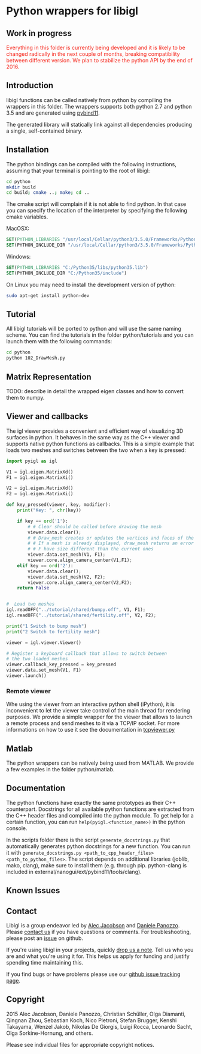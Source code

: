 # Python wrappers for libigl


## Work in progress
<span style="color:#F62217">
Everything in this folder is currently being developed and it is likely to be
changed radically in the next couple of months, breaking compatibility between
different version. We plan to stabilize the python API by the end of 2016.
</span>

## Introduction

libigl functions can be called natively from python by compiling the wrappers
in this folder. The wrappers supports both python 2.7 and python 3.5 and are
generated using [pybind11](https://github.com/wjakob/pybind11).

The generated library will statically link against all dependencies producing a single,
self-contained binary.

## Installation

The python bindings can be compiled with the following instructions, assuming
that your terminal is pointing to the root of libigl:

```bash
cd python
mkdir build
cd build; cmake ..; make; cd ..
```

The cmake script will complain if it is not able to find python. In that case
you can specify the location of the interpreter by specifying the following
cmake variables.


MacOSX:

```cmake
SET(PYTHON_LIBRARIES "/usr/local/Cellar/python3/3.5.0/Frameworks/Python.framework/Versions/3.5/lib/libpython3.5m.dylib")
SET(PYTHON_INCLUDE_DIR "/usr/local/Cellar/python3/3.5.0/Frameworks/Python.framework/Versions/3.5/include/python3.5m")
```

Windows:

```cmake
SET(PYTHON_LIBRARIES "C:/Python35/libs/python35.lib")
SET(PYTHON_INCLUDE_DIR "C:/Python35/include")
```

On Linux you may need to install the development version of python:

```bash
sudo apt-get install python-dev
```


## Tutorial

All libigl tutorials will be ported to python and will use the same naming
scheme. You can find the tutorials in the folder python/tutorials and you can
launch them with the following commands:

```bash
cd python
python 102_DrawMesh.py
```

## Matrix Representation

TODO: describe in detail the wrapped eigen classes and how to convert them to
numpy.

## Viewer and callbacks

The igl viewer provides a convenient and efficient way of visualizing 3D
surfaces in python. It behaves in the same way as the C++ viewer and supports
native python functions as callbacks. This is a simple example that loads
two meshes and switches between the two when a key is pressed:

```python
import pyigl as igl

V1 = igl.eigen.MatrixXd()
F1 = igl.eigen.MatrixXi()

V2 = igl.eigen.MatrixXd()
F2 = igl.eigen.MatrixXi()

def key_pressed(viewer, key, modifier):
    print("Key: ", chr(key))

    if key == ord('1'):
        # # Clear should be called before drawing the mesh
        viewer.data.clear();
        # # Draw_mesh creates or updates the vertices and faces of the displayed mesh.
        # # If a mesh is already displayed, draw_mesh returns an error if the given V and
        # # F have size different than the current ones
        viewer.data.set_mesh(V1, F1);
        viewer.core.align_camera_center(V1,F1);
    elif key == ord('2'):
        viewer.data.clear();
        viewer.data.set_mesh(V2, F2);
        viewer.core.align_camera_center(V2,F2);
    return False


#  Load two meshes
igl.readOFF("../tutorial/shared/bumpy.off", V1, F1);
igl.readOFF("../tutorial/shared/fertility.off", V2, F2);

print("1 Switch to bump mesh")
print("2 Switch to fertility mesh")

viewer = igl.viewer.Viewer()

# Register a keyboard callback that allows to switch between
# the two loaded meshes
viewer.callback_key_pressed = key_pressed
viewer.data.set_mesh(V1, F1)
viewer.launch()
```

### Remote viewer

Whe using the viewer from an interactive python shell (iPython), it is
inconvenient to let the viewer take control of the main thread for rendering
purposes. We provide a simple wrapper for the viewer that allows to launch
a remote process and send meshes to it via a TCP/IP socket. For more
informations on how to use it see the documentation in [tcpviewer.py](tcpviewer.py)

## Matlab

The python wrappers can be natively being used from MATLAB.
We provide a few examples in the folder python/matlab.

## Documentation

The python functions have exactly the same prototypes as their C++ counterpart.
Docstrings for all available python functions are extracted from the C++ header files and compiled into the python module. To get help for a certain function, you can run `help(pyigl.<function_name>)` in the python console.

In the scripts folder there is the script `generate_docstrings.py` that automatically generates python docstrings for a new function. You can run it with `generate_docstrings.py <path_to_cpp_header_files> <path_to_python_files>`. 
The script depends on additional libraries (joblib, mako, clang), make sure to install them (e.g. through pip. python-clang is included in external/nanogui/ext/pybind11/tools/clang).


## Known Issues

## Contact

Libigl is a group endeavor led by [Alec
Jacobson](http://www.cs.columbia.edu/~jacobson/) and [Daniele
Panozzo](http://cs.nyu.edu/~panozzo/). Please [contact
us](mailto:alecjacobson@gmail.com,daniele.panozzo@gmail.com) if you have
questions or comments. For troubleshooting, please post an
[issue](https://github.com/libigl/libigl/issues) on github.

If you're using libigl in your projects, quickly [drop us a
note](mailto:alecjacobson@gmail.com,daniele.panozzo@gmail.com). Tell us who you
are and what you're using it for. This helps us apply for funding and justify
spending time maintaining this.

If you find bugs or have problems please use our [github issue tracking
page](https://github.com/libigl/libigl/issues).

## Copyright
2015 Alec Jacobson, Daniele Panozzo, Christian Schüller, Olga Diamanti, Qingnan
Zhou, Sebastian Koch, Nico Pietroni, Stefan Brugger, Kenshi Takayama, Wenzel Jakob, Nikolas De
Giorgis, Luigi Rocca, Leonardo Sacht, Olga Sorkine-Hornung, and others.

Please see individual files for appropriate copyright notices.
